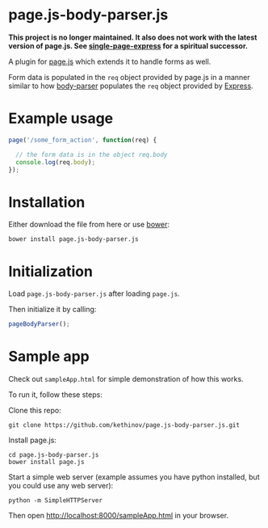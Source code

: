 page.js-body-parser.js
===

**This project is no longer maintained. It also does not work with the latest version of page.js. See [single-page-express](https://github.com/rooseveltframework/single-page-express) for a spiritual successor.**

A plugin for [page.js](http://visionmedia.github.io/page.js/) which extends it to handle forms as well.

Form data is populated in the `req` object provided by page.js in a manner similar to how [body-parser](https://github.com/expressjs/body-parser) populates the `req` object provided by [Express](http://expressjs.com/).

Example usage
===

```js
page('/some_form_action', function(req) {

  // the form data is in the object req.body
  console.log(req.body);
});
```

Installation
===

Either download the file from here or use [bower](http://bower.io/):

```
bower install page.js-body-parser.js
```

Initialization
===

Load `page.js-body-parser.js` after loading `page.js`.

Then initialize it by calling:

```js
pageBodyParser();
```

Sample app
===

Check out `sampleApp.html` for simple demonstration of how this works.

To run it, follow these steps:

Clone this repo:

```
git clone https://github.com/kethinov/page.js-body-parser.js.git
```

Install page.js:

```
cd page.js-body-parser.js
bower install page.js
```

Start a simple web server (example assumes you have python installed, but you could use any web server):

```
python -m SimpleHTTPServer
```

Then open [http://localhost:8000/sampleApp.html](http://localhost:8000/) in your browser.
